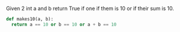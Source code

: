 Given 2 int a and b return True if one if them is 10 or if their sum is 10.
```python
def makes10(a, b):
  return a == 10 or b == 10 or a + b == 10
```